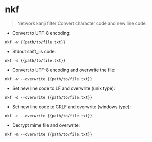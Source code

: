 # nkf

> Network kanji filter
> Convert character code and new line code.

- Convert to UTF-8 encoding:

`nkf -w {{path/to/file.txt}}`

- Stdout shift_jis code:

`nkf -s {{path/to/file.txt}}`

- Convert to UTF-8 encoding and overwrite the file:

`nkf -w --overwrite {{path/to/file.txt}}`

- Set new line code to LF and overwrite (unix type):

`nkf -d --overwrite {{path/to/file.txt}}`

- Set new line code to CRLF and overwrite (windows type):

`nkf -c --overwrite {{path/to/file.txt}}`

- Decrypt mime file and overwrite:

`nkf -m --overwrite {{path/to/file.txt}}`

